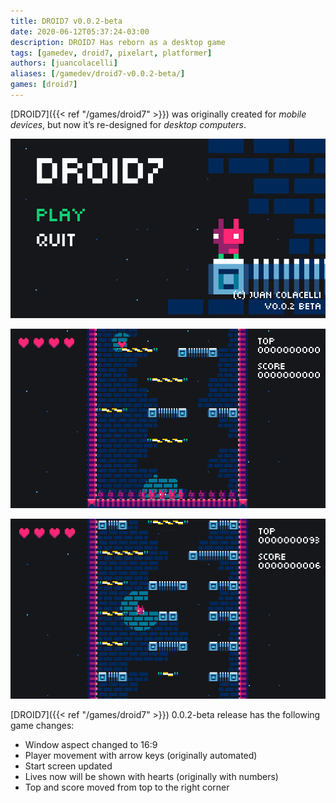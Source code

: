 ```yaml
---
title: DROID7 v0.0.2-beta
date: 2020-06-12T05:37:24-03:00
description: DROID7 Has reborn as a desktop game
tags: [gamedev, droid7, pixelart, platformer]
authors: [juancolacelli]
aliases: [/gamedev/droid7-v0.0.2-beta/]
games: [droid7]
---
```


[DROID7]({{< ref "/games/droid7" >}}) was originally created for _mobile devices_, but now it’s re-designed for _desktop computers_.

![Start screen](screenshot_1.png)

![In game](screenshot_2.png)

![In game](screenshot_3.png)

[DROID7]({{< ref "/games/droid7" >}}) 0.0.2-beta release has the following game changes:

- Window aspect changed to 16:9
- Player movement with arrow keys (originally automated)
- Start screen updated
- Lives now will be shown with hearts (originally with numbers)
- Top and score moved from top to the right corner

